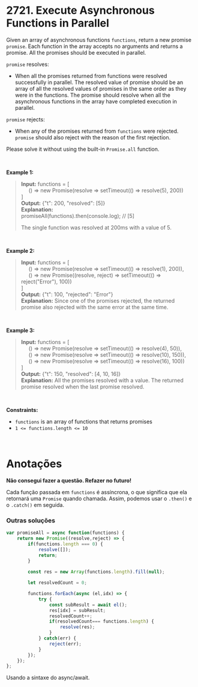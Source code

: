 # 2721. Execute Asynchronous Functions in Parallel

Given an array of asynchronous functions `functions`, return a new promise `promise`. Each function in the array accepts no arguments and returns a promise. All the promises should be executed in parallel.  

`promise` resolves:

- When all the promises returned from functions were resolved successfully in parallel. The resolved value of promise should be an array of all the resolved values of promises in the same order as they were in the functions. The promise should resolve when all the asynchronous functions in the array have completed execution in parallel.  

`promise` rejects:

- When any of the promises returned from `functions` were rejected. `promise` should also reject with the reason of the first rejection.


Please solve it without using the built-in `Promise.all` function.

<br>

**Example 1:**

> **Input:** functions = [  
> &nbsp;&nbsp;&nbsp;&nbsp;  () => new Promise(resolve => setTimeout(() => resolve(5), 200))  
> ]  
> **Output:** {"t": 200, "resolved": [5]}  
> **Explanation:**  
> promiseAll(functions).then(console.log); // [5]  
>   
> The single function was resolved at 200ms with a value of 5.  

<br>

**Example 2:**

> **Input:** functions = [  
> &nbsp;&nbsp;&nbsp;&nbsp;    () => new Promise(resolve => setTimeout(() => resolve(1), 200)),  
> &nbsp;&nbsp;&nbsp;&nbsp;    () => new Promise((resolve, reject) => setTimeout(() => reject("Error"), 100))  
> ]  
> **Output:** {"t": 100, "rejected": "Error"}  
> **Explanation:** Since one of the promises rejected, the returned promise also rejected with the same error at the same time.  

<br>

**Example 3:**

> **Input:** functions = [  
> &nbsp;&nbsp;&nbsp;&nbsp;    () => new Promise(resolve => setTimeout(() => resolve(4), 50)),  
> &nbsp;&nbsp;&nbsp;&nbsp;    () => new Promise(resolve => setTimeout(() => resolve(10), 150)),  
> &nbsp;&nbsp;&nbsp;&nbsp;    () => new Promise(resolve => setTimeout(() => resolve(16), 100))  
> ]  
> **Output:** {"t": 150, "resolved": [4, 10, 16]}  
> **Explanation:** All the promises resolved with a value. The returned promise resolved when the last promise resolved.  

<br>

**Constraints:**

- `functions` is an array of functions that returns promises
- `1 <= functions.length <= 10`

<br>

# Anotações

**Não consegui fazer a questão. Refazer no futuro!**

Cada função passada em `functions` é assíncrona, o que significa que ela retornará uma `Promise` quando chamada. Assim, podemos usar o `.then()` e o `.catch()` em seguida.

### Outras soluções

```js
var promiseAll = async function(functions) {
    return new Promise((resolve,reject) => {
        if(functions.length === 0) {
            resolve([]);
            return;
        }
        
        const res = new Array(functions.length).fill(null);

        let resolvedCount = 0;

        functions.forEach(async (el,idx) => {
            try {
                const subResult = await el();
                res[idx] = subResult;
                resolvedCount++;
                if(resolvedCount=== functions.length) {
                    resolve(res);
                }
            } catch(err) {
                reject(err);
            }
        });
    });
};
```

Usando a sintaxe do async/await.